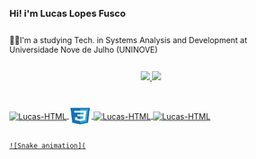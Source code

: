 ### Hi! i'm Lucas Lopes Fusco

##

👨‍💻I'm a studying Tech. in Systems Analysis and Development at Universidade Nove de Julho (UNINOVE)

##

<div align="center">
  <a href="https://github.com/LucasLFusco">
  <img height="180em" src="https://github-readme-stats.vercel.app/api?username=LucasLFusco&show_icons=true&theme=dark&include_all_commits=true&count_private=true"/>
  <img height="180em" src="https://github-readme-stats.vercel.app/api/top-langs/?username=LucasLFusco&layout=compact&langs_count=7&theme=dark"/>
</div>

 ##
  
  <div style="display: inline_block"><br>
    <img align="center" alt="Lucas-HTML" height="30" width="40" src="https://cdn.jsdelivr.net/gh/devicons/devicon/icons/html5/html5-plain-wordmark.svg">                     <img align="center" alt="Lucas-CSS" height="30" width="40" src="https://raw.githubusercontent.com/devicons/devicon/master/icons/css3/css3-original.svg">    
    <img align="center" alt="Lucas-HTML" height="30" width="40" src="https://cdn.jsdelivr.net/gh/devicons/devicon/icons/javascript/javascript-original.svg">
    <img align="center" alt="Lucas-HTML" height="30" width="40" src="https://cdn.jsdelivr.net/gh/devicons/devicon/icons/c/c-original.svg" >
  </div>
 
  ##
 
  <div>
 
    ![Snake animation](
 
  </div>

